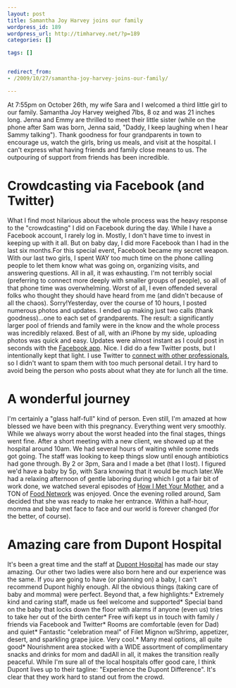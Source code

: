 ```yaml
---
layout: post
title: Samantha Joy Harvey joins our family
wordpress_id: 189
wordpress_url: http://timharvey.net/?p=189
categories: []

tags: []


redirect_from:
- /2009/10/27/samantha-joy-harvey-joins-our-family/

---
```

At 7:55pm on October 26th, my wife Sara and I welcomed a third little girl to our family. Samantha Joy Harvey weighed 7lbs, 8 oz and was 21 inches long. Jenna and Emmy are thrilled to meet their little sister (while on the phone after Sam was born, Jenna said, "Daddy, I keep laughing when I hear Sammy talking"). Thank goodness for four grandparents in town to encourage us, watch the girls, bring us meals, and visit at the hospital. I can't express what having friends and family close means to us. The outpouring of support from friends has been incredible.

# Crowdcasting via Facebook (and Twitter)

What I find most hilarious about the whole process was the heavy response to the "crowdcasting" I did on Facebook during the day. While I have a Facebook account, I rarely log in. Mostly, I don't have time to invest in keeping up with it all. But on baby day, I did more Facebook than I had in the last six months.For this special event, Facebook became my secret weapon. With our last two girls, I spent WAY too much time on the phone calling people to let them know what was going on, organizing visits, and answering questions. All in all, it was exhausting. I'm not terribly social (preferring to connect more deeply with smaller groups of people), so all of that phone time was overwhelming. Worst of all, I even offended several folks who thought they should have heard from me (and didn't because of all the chaos). Sorry!Yesterday, over the course of 10 hours, I posted numerous photos and updates. I ended up making just two calls (thank goodness)...one to each set of grandparents. The result: a significantly larger pool of friends and family were in the know and the whole process was incredibly relaxed. Best of all, with an iPhone by my side, uploading photos was quick and easy. Updates were almost instant as I could post in seconds with the [Facebook app](http://www.facebook.com/apps/application.php?id=6628568379). Nice. I did do a few Twitter posts, but I intentionally kept that light. I use Twitter to [connect with other professionals](http://twitter.com/tihm), so I didn't want to spam them with too much personal detail. I try hard to avoid being the person who posts about what they ate for lunch all the time.

# A wonderful journey

I'm certainly a "glass half-full" kind of person. Even still, I'm amazed at how blessed we have been with this pregnancy. Everything went very smoothly. While we always worry about the worst headed into the final stages, things went fine. After a short meeting with a new client, we showed up at the hospital around 10am. We had several hours of waiting while some meds got going. The staff was looking to keep things slow until enough antibiotics had gone through. By 2 or 3pm, Sara and I made a bet (that I lost). I figured we'd have a baby by 5p, with Sara knowing that it would be much later.We had a relaxing afternoon of gentle laboring during which I got a fair bit of work done, we watched several episodes of [How I Met Your Mother](http://www.cbs.com/primetime/how_i_met_your_mother/), and a TON of [Food Network](http://foodnetwork.com/) was enjoyed. Once the evening rolled around, Sam decided that she was ready to make her entrance. Within a half-hour, momma and baby met face to face and our world is forever changed (for the better, of course).

# Amazing care from Dupont Hospital

It's been a great time and the staff at [Dupont Hospital](http://www.theduponthospital.com/) has made our stay amazing. Our other two ladies were also born here and our experience was the same. If you are going to have (or planning on) a baby, I can't recommend Dupont highly enough. All the obvious things (taking care of baby and momma) were perfect. Beyond that, a few highlights:* Extremely kind and caring staff, made us feel welcome and supported* Special band on the baby that locks down the floor with alarms if anyone (even us) tries to take her out of the birth center* Free wifi kept us in touch with family / friends via Facebook and Twitter* Rooms are comfortable (even for Dad) and quiet* Fantastic "celebration meal" of Filet Mignon w/Shrimp, appetizer, desert, and sparkling grape juice. Very cool.* Many meal options, all quite good* Nourishment area stocked with a WIDE assortment of complimentary snacks and drinks for mom and dadAll in all, it makes the transition really peaceful. While I'm sure all of the local hospitals offer good care, I think Dupont lives up to their tagline: "Experience the Dupont Difference". It's clear that they work hard to stand out from the crowd.
